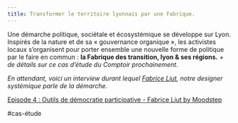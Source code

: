 ```yaml
---
title: Transformer le territoire lyonnais par une Fabrique.
---
```


Une démarche politique, sociétale et écosystémique se développe sur Lyon. Inspirés de la nature et de sa « gouvernance organique », les activistes locaux s’organisent pour porter ensemble une nouvelle forme de politique par le faire en commun : **la Fabrique des transition, lyon & ses régions.** *+ de détails sur ce cas d’étude du Comptoir prochainement.*

*En attendant, voici un interview durant lequel [Fabrice Liut](http://liut.me/), notre designer systémique parle de la démarche.*

[Episode 4 : Outils de démocratie participative - Fabrice Liut by Moodstep](https://soundcloud.com/user-168118903/episode-4-outils-de-democratie)

#cas-étude
